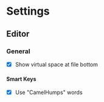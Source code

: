 # Settings
## Editor
### General
* [X] Show virtual space at file bottom
#### Smart Keys
* [X] Use "CamelHumps" words

